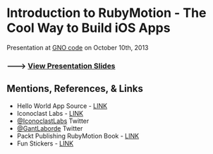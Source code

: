 Introduction to RubyMotion - The Cool Way to Build iOS Apps
================
Presentation at [GNO code](https://twitter.com/gnocode) on October 10th, 2013
### ---> [View Presentation Slides](http://gantman.github.io/RubyMotion-Intro/)

## Mentions, References, &amp; Links
* Hello World App Source - [LINK](https://github.com/GantMan/HelloWorld)
* Iconoclast Labs - [LINK](http://www.IconoclastLabs.com)
* [@IconoclastLabs](https://twitter.com/iconoclastlabs) Twitter
* [@GantLaborde](https://twitter.com/GantLaborde) Twitter
* Packt Publishing RubyMotion Book - [LINK](http://www.amazon.com/Instant-RubyMotion-App-Development-ebook/dp/B00E5DH4LG/ref=sr_1_1?ie=UTF8&qid=1380089322&sr=8-1&keywords=RubyMotion+app+development)
* Fun Stickers - [LINK](http://www.redbubble.com/people/gantman?ref=account-nav-dropdown)
